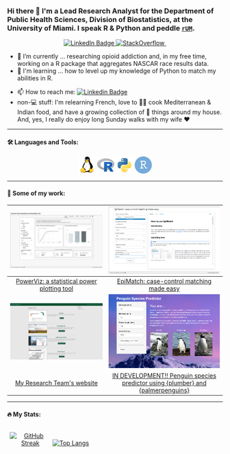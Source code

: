 ### Hi there 👋 I'm a Lead Research Analyst for the Department of Public Health Sciences, Division of Biostatistics, at the University of Miami. I speak R & Python and peddle [`rUM`](https://cran.r-project.org/web/packages/rUM/index.html).

<div id="badges" align="center">
  <a href="https://www.linkedin.com/in/kyle-grealis-044030180/" target="_blank">
    <img 
      src="https://img.shields.io/badge/-kyleGrealis-blue?style=flat&logo=Linkedin&logoColor=white" 
      alt="LinkedIn Badge"
      style="height: 30px;"
    />
  </a>
  <a href="https://stackoverflow.com/users/17979043/kyleGrealis" target="_blank">
    <img
      src="https://img.shields.io/badge/-kyleGrealis-darkgreen?style=for-the-badge&logo=stackoverflow&logoColor=white"
      alt="StackOverflow"
      style="height: 30px;"
    />
  </a>
  <img 
    src="https://komarev.com/ghpvc/?username=kyleGrealis&style=flat-square&color=yellowgreen" 
    alt=""
    style="height: 30px;"
    >
  <!---
  <img
    src="https://komarev.com/ghpvc/?username=kyleGrealis&style=flat&color=yellowgreen"
    alt="GH-counter"
    style="height: 30px;"
    >
  -->
</div>


- 🔭 I’m currently ... researching opioid addiction and, in my free time, working on a R package that aggregates NASCAR race results data.
- 🌱 I'm learning ... how to level up my knowledge of Python to match my abilities in R. 
<!-- - ✍️ If you have suggestions that could improve my skillset, increase efficiency in my coding, or would like to collaborate please do not hesistate! -->
- 📫 How to reach me: [![Linkedin Badge](https://img.shields.io/badge/-kyleGrealis-blue?style=flat&logo=Linkedin&logoColor=white)]([your-linkedin-url](https://www.linkedin.com/in/kyle-grealis-044030180/))
- non-💻 stuff: I'm relearning French, love to 👨‍🍳 cook Mediterranean & Indian food, and have a growing collection of 🐸 things around my house. And, yes, I really do enjoy long Sunday walks with my wife ❤️


<hr>

#### 🛠️ Languages and Tools:
<div align="center">
  <img src="https://github.com/devicons/devicon/blob/master/icons/linux/linux-original.svg" title="linux" alt="linux" width="40"/>
  <img src="https://github.com/devicons/devicon/blob/master/icons/r/r-original.svg" title="R" alt="R" width="40"/>
  <img src="https://github.com/devicons/devicon/blob/master/icons/python/python-original.svg" title="Python" alt="Python" width="40"/>
  <img src="https://github.com/devicons/devicon/blob/master/icons/rstudio/rstudio-original.svg" title="VSCode" alt="vscode" width="40"/>
  
</div>

<hr>

#### 🚧 Some of my work:

| [![](https://github.com/kyleGrealis/kyleGrealis/blob/main/powerViz.png)](https://kyleGrealis.shinyapps.io/powerViz/) | [![](https://github.com/kyleGrealis/kyleGrealis/blob/main/epiMatch.png)](https://kyleGrealis.shinyapps.io/case-control-matching/) |
|:---:|:---:|
| [PowerViz: a statistical power plotting tool](https://kyleGrealis.shinyapps.io/powerViz/) | [EpiMatch: case-control matching made easy](https://kyleGrealis.shinyapps.io/case-control-matching/) |
| [![](https://github.com/kyleGrealis/kyleGrealis/blob/main/team_site.png)](https://kylegrealis.github.io/feaster-balise-lab/) | [![](https://github.com/kyleGrealis/kyleGrealis/blob/main/penguin-finder.png)](https://kyleGrealis.shinyapps.io/penguin-finder/) |
| [My Research Team's website](https://kylegrealis.github.io/feaster-balise-lab/) | [IN DEVELOPMENT!! Penguin species predictor using {plumber} and {palmerpenguins}](https://kyleGrealis.shinyapps.io/penguin-finder/) |
<hr>


#### 🔥 My Stats:
<div style="display: inline-block;" align="center">
  
  <span style="display: inherit; max-width: 49%; margin: auto;">

  [![GitHub Streak](http://github-readme-streak-stats.herokuapp.com?user=kyleGrealis&theme=dark&background=000000)](https://git.io/streak-stats)
    
  </span>


  <span  style="display: inherit; max-width: 49%; margin: auto;">
    
  [![Top Langs](https://github-readme-stats.vercel.app/api/top-langs/?username=kyleGrealis&layout=compact&theme=vision-friendly-dark)](https://github.com/anuraghazra/github-readme-stats)

  </span>
</div>
